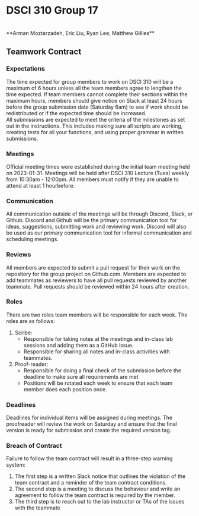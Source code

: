 # DSCI 310 Group 17
<br>
**Arman Moztarzadeh, Eric Liu, Ryan Lee, Matthew Gillies**

## Teamwork Contract
### Expectations
The time expected for group members to work on DSCI 310 will be a maximum of 6 hours unless all the team members agree to lengthen the time expected. If team members cannot complete their sections within the maximum hours, members should give notice on Slack at least 24 hours before the group submission date (Saturday 6am) to see if work should be redistributed or if the expected time should be increased.
<br />
All submissions are expected to meet the criteria of the milestones as set out in the instructions. This includes making sure all scripts are working, creating tests for all your functions, and using proper grammar in written submissions.

### Meetings
Official meeting times were established during the initial team meeting held on 2023-01-31. Meetings will be held after DSCI 310 Lecture (Tues) weekly from 10:30am - 12:00pm. All members must notify if they are unable to attend at least 1 hourbefore.

### Communication
All communication outside of the meetings will be through Discord, Slack, or Github. Discord and Github will be the primary communication tool for ideas, suggestions, submitting work and reviewing work. Discord will also be used as our primary communication tool for informal communication and scheduling meetings.

### Reviews
All members are expected to submit a pull request for their work on the repository for the group project on Github.com. Members are expected to add teammates as reviewers to have all pull requests reviewed by another teammate. Pull requests should be reviewed within 24 hours after creation.

### Roles
There are two roles team members will be responsible for each week. The roles are as follows:
1. Scribe:
    - Responsible for taking notes at the meetings and in-class lab sessions and adding them as a GitHub issue.
    - Responsible for sharing all notes and in-class activities with teammates.
2. Proof-reader:
    - Responsible for doing a final check of the submission before the deadline to make sure all requirements are met
    - Positions will be rotated each week to ensure that each team member does each position once.

### Deadlines
Deadlines for individual items will be assigned during meetings. The proofreader will review the work on Saturday and ensure that the final version is ready for submission and create the required version tag.

### Breach of Contract
Failure to follow the team contract will result in a three-step warning system:
1. The first step is a written Slack notice that outlines the violation of the team contract and a reminder of the team contract conditions.
2. The second step is a meeting to discuss the behaviour and write an agreement to follow the team contract is required by the member.
3. The third step is to reach out to the lab instructor or TAs of the issues with the teammate

